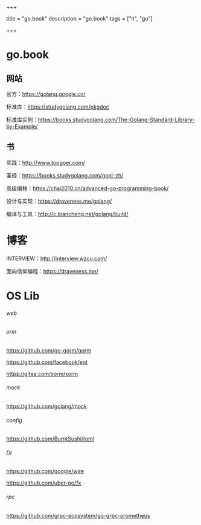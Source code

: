 

+++

title = "go.book"
description = "go.book"
tags = ["it", "go"]

+++



# go.book



## 网站

官方：https://golang.google.cn/

标准库：https://studygolang.com/pkgdoc

标准库实例：https://books.studygolang.com/The-Golang-Standard-Library-by-Example/

## 书

实践：http://www.topgoer.com/

圣经：https://books.studygolang.com/gopl-zh/

高级编程：https://chai2010.cn/advanced-go-programming-book/

设计与实现：https://draveness.me/golang/

编译与工具：http://c.biancheng.net/golang/build/

# 博客

INTERVIEW：http://interview.wzcu.com/

面向信仰编程：https://draveness.me/

# OS Lib

###### web



###### orm

https://github.com/go-gorm/gorm

https://github.com/facebook/ent

https://gitea.com/xorm/xorm

###### mock

https://github.com/golang/mock

###### config

https://github.com/BurntSushi/toml


###### DI

https://github.com/google/wire

https://github.com/uber-go/fx

###### rpc

https://github.com/grpc-ecosystem/go-grpc-prometheus